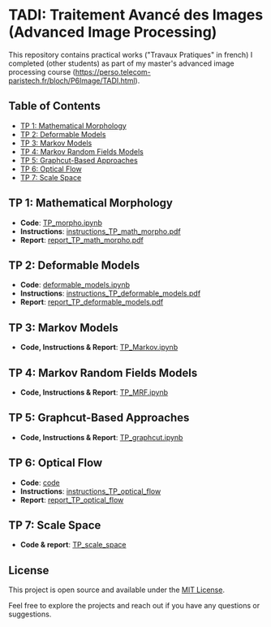 # TADI: Traitement Avancé des Images (Advanced Image Processing)
This repository contains practical works ("Travaux Pratiques" in french) I completed (other students) as part of my master's advanced image processing course (https://perso.telecom-paristech.fr/bloch/P6Image/TADI.html).

## Table of Contents

- [TP 1: Mathematical Morphology](#tp-1-mathematical-morphology)
- [TP 2: Deformable Models](#tp-2-deformable-models)
- [TP 3: Markov Models](#tp-3-markov-models)
- [TP 4: Markov Random Fields Models](#tp-4-markov-random-fields-models)
- [TP 5: Graphcut-Based Approaches](#tp-5-graphcut-based-approaches)
- [TP 6: Optical Flow](#tp-6-optical-flow)
- [TP 7: Scale Space](#tp-7-scale-space)

## TP 1: Mathematical Morphology
- **Code**: [TP_morpho.ipynb](https://github.com/pictoune/TADI/blob/main/TP_math_morpho/TP_morpho.ipynb)
- **Instructions**: [instructions_TP_math_morpho.pdf](https://github.com/pictoune/TADI/blob/main/TP_math_morpho/instructions_PW_math_morpho.pdf)
- **Report**: [report_TP_math_morpho.pdf](https://github.com/pictoune/TADI/blob/main/TP_math_morpho/report_PW_math_morpho.pdf)

## TP 2: Deformable Models
- **Code**: [deformable_models.ipynb](https://github.com/pictoune/TADI/blob/main/TP_deformable_models/deformable_models.ipynb)
- **Instructions**: [instructions_TP_deformable_models.pdf](https://github.com/pictoune/TADI/blob/main/TP_deformable_models/instructions_TP_deformable_models.pdf)
- **Report**: [report_TP_deformable_models.pdf](https://github.com/pictoune/TADI/blob/main/TP_deformable_models/rapport_TP_modeles_deformables.pdf)

## TP 3: Markov Models
- **Code, Instructions & Report**: [TP_Markov.ipynb](https://github.com/pictoune/TADI/blob/main/TP_Markov.ipynb)

## TP 4: Markov Random Fields Models
- **Code, Instructions & Report**: [TP_MRF.ipynb](https://github.com/pictoune/TADI/blob/main/TP_MRF.ipynb)

## TP 5: Graphcut-Based Approaches
- **Code, Instructions & Report**: [TP_graphcut.ipynb](https://github.com/pictoune/TADI/blob/main/TP_graphcut/TP_graphcut_part_1.ipynb)

## TP 6: Optical Flow
- **Code**: [code](https://github.com/pictoune/TADI/tree/main/TP_optical_flow/code)
- **Instructions**: [instructions_TP_optical_flow](https://github.com/pictoune/TADI/blob/main/TP_optical_flow/instructions_TP_optical_flow.pdf)
- **Report**: [report_TP_optical_flow](https://github.com/pictoune/TADI/blob/main/TP_optical_flow/report_TP_optical_flow.pdf)

## TP 7: Scale Space
- **Code & report**: [TP_scale_space](https://github.com/pictoune/TADI/blob/main/TP_scale_space)

## License

This project is open source and available under the [MIT License](LICENSE).

Feel free to explore the projects and reach out if you have any questions or suggestions.
